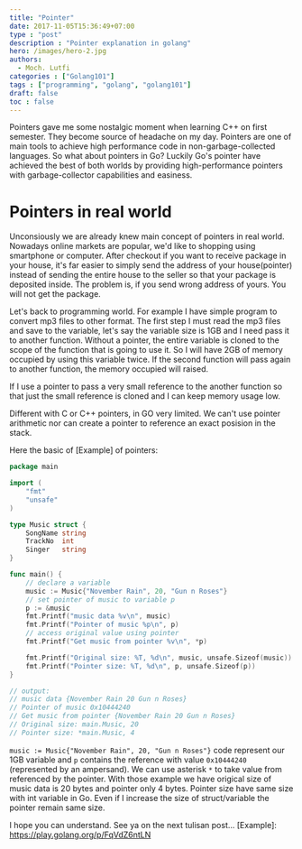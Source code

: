 ```yaml
---
title: "Pointer"
date: 2017-11-05T15:36:49+07:00
type : "post"
description : "Pointer explanation in golang"
hero: /images/hero-2.jpg
authors:
  - Moch. Lutfi
categories : ["Golang101"]
tags : ["programming", "golang", "golang101"]
draft: false
toc : false
---
```


Pointers gave me some nostalgic moment when learning C++ on first semester. They become source of headache on my day. Pointers are one of main tools to achieve high performance code in non-garbage-collected languages. So what about pointers in Go? Luckily Go's pointer have achieved the best of both worlds by providing high-performance pointers with garbage-collector capabilities and easiness.

# Pointers in real world

Unconsiously we are already knew main concept of pointers in real world. Nowadays online markets are popular, we'd like to shopping using smartphone or computer. After checkout if you want to receive package in your house, it's far easier to simply send the address of your house(pointer) instead of sending the entire house to the seller so that your package is deposited inside. The problem is, if you send wrong address of yours. You will not get the package.

Let's back to programming world. For example I have simple program to convert mp3 files to other format. The first step I must read the mp3 files and save to the variable, let's say the variable size is 1GB and I need pass it to another function. Without a pointer, the entire variable is cloned to the scope of the function that is going to use it. So I will have 2GB of memory occupied by using this variable twice. If the second function will pass again to another function, the memory occupied will raised.

If I use a pointer to pass a very small reference to the another function so that just the small reference is cloned and I can keep memory usage low.

Different with C or C++ pointers, in GO very limited. We can't use pointer arithmetic nor can create a pointer to reference an exact posision in the stack.

Here the basic of [Example] of pointers:

```go
package main

import (
	"fmt"
	"unsafe"
)

type Music struct {
	SongName string
	TrackNo  int
	Singer   string
}

func main() {
    // declare a variable
    music := Music{"November Rain", 20, "Gun n Roses"}
    // set pointer of music to variable p
	p := &music
	fmt.Printf("music data %v\n", music)
	fmt.Printf("Pointer of music %p\n", p)
	// access original value using pointer
	fmt.Printf("Get music from pointer %v\n", *p)

	fmt.Printf("Original size: %T, %d\n", music, unsafe.Sizeof(music))
	fmt.Printf("Pointer size: %T, %d\n", p, unsafe.Sizeof(p))
}

// output:
// music data {November Rain 20 Gun n Roses}
// Pointer of music 0x10444240
// Get music from pointer {November Rain 20 Gun n Roses}
// Original size: main.Music, 20
// Pointer size: *main.Music, 4
```

`music := Music{"November Rain", 20, "Gun n Roses"}` code represent our 1GB variable and `p` contains the reference with value `0x10444240` (represented by an ampersand). We can use asterisk `*` to take value from referenced by the pointer. With those example we have origical size of music data is 20 bytes and pointer only 4 bytes. Pointer size have same size with int variable in Go. Even if I increase the size of struct/variable the pointer remain same size.

I hope you can understand. See ya on the next tulisan post...
[Example]: https://play.golang.org/p/FqVdZ6ntLN
